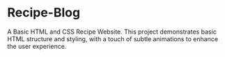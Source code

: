 # Recipe-Blog
A Basic HTML and CSS Recipe Website. This project demonstrates basic HTML structure and styling, with a touch of subtle animations to enhance the user experience. 
